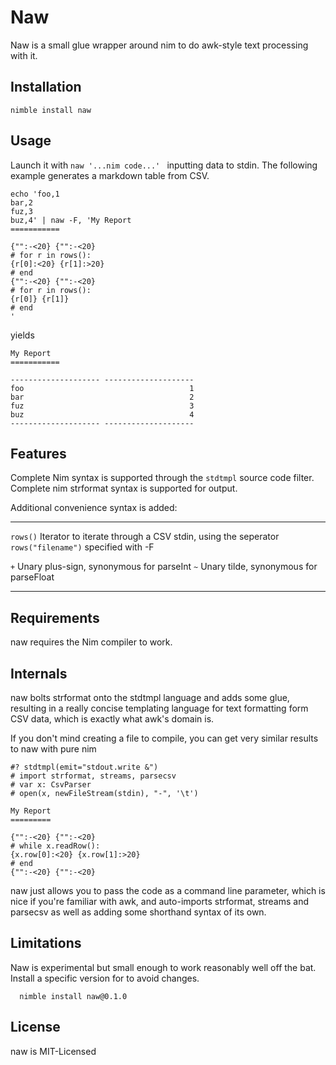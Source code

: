 Naw
===

Naw is a small glue wrapper around nim to do awk-style text processing with it.

Installation
------------

    nimble install naw

Usage
-----

Launch it with `naw '...nim code...' ` inputting data to stdin. The following example generates a markdown table from CSV.

    echo 'foo,1
    bar,2
    fuz,3
    buz,4' | naw -F, 'My Report
    ===========

    {"":-<20} {"":-<20}
    # for r in rows():
    {r[0]:<20} {r[1]:>20}
    # end
    {"":-<20} {"":-<20}
    # for r in rows():
    {r[0]} {r[1]}
    # end
    '

yields

    My Report  
    ===========

    -------------------- --------------------
    foo                                     1
    bar                                     2
    fuz                                     3
    buz                                     4
    -------------------- --------------------


Features
--------

Complete Nim syntax is supported through the `stdtmpl` source code filter. Complete nim strformat syntax is supported for output.

Additional convenience syntax is added:

------------------------- --------------------------------------------------------------------------
`rows()`                  Iterator to iterate through a CSV stdin, using the seperator
`rows("filename")`        specified with -F

`+`                       Unary plus-sign, synonymous for parseInt
`~`                       Unary tilde, synonymous for parseFloat
------------------------- --------------------------------------------------------------------------

Requirements
------------

naw requires the Nim compiler to work.


Internals
---------

naw bolts strformat onto the stdtmpl language and adds some glue, resulting in a really concise
templating language for text formatting form CSV data, which is exactly what awk's domain is.

If you don't mind creating a file to compile, you can get very similar results to naw with pure nim

    #? stdtmpl(emit="stdout.write &")
    # import strformat, streams, parsecsv
    # var x: CsvParser
    # open(x, newFileStream(stdin), "-", '\t')

    My Report
    =========

    {"":-<20} {"":-<20}
    # while x.readRow():
    {x.row[0]:<20} {x.row[1]:>20}
    # end
    {"":-<20} {"":-<20}

naw just allows you to pass the code as a command line parameter, which is nice if you're familiar with awk,
and auto-imports strformat, streams and parsecsv as well as adding some shorthand syntax of its own.

Limitations
-----------

Naw is experimental but small enough to work reasonably well off the bat. Install a specific version for to avoid changes.

      nimble install naw@0.1.0

License
-------

naw is MIT-Licensed
